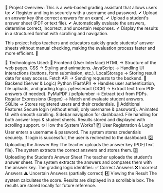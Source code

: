 📜 Project Overview:
This is a web-based grading assistant that allows users to:
✔ Register and log in securely with a username and password.
✔ Upload an answer key (the correct answers for an exam).
✔ Upload a student's answer sheet (PDF or text file).
✔ Automatically evaluate the answers, determine correct, incorrect, and uncertain responses.
✔ Display the results in a structured format with scrolling and navigation.

This project helps teachers and educators quickly grade students' answer sheets without manual checking, making the evaluation process faster and more efficient. 🚀

🔧 Technologies Used:
📌 Frontend (User Interface)
HTML → Structure of the web pages.
CSS → Styling and animations.
JavaScript → Handling UI interactions (buttons, form submission, etc.).
LocalStorage → Storing result data for easy access.
Fetch API → Sending requests to the backend.
📌 Backend (Server & Logic)
Python (FastAPI) → Handles user authentication, file uploads, and grading logic.
pytesseract (OCR) → Extract text from PDF answers (if needed).
PyMuPDF / pdfplumber → Extract text from PDFs.
Regular Expressions (Regex) → Match and evaluate student answers.
SQLite → Stores registered users and their credentials.
📌 Additional Features
Secure login (without email, only username & password).
Animated UI with smooth scrolling.
Sidebar navigation for dashboard.
File handling for both answer keys & student sheets.
Results stored and displayed with scrolling support.
⚙️ How the System Works?
1️⃣ User Registration & Login
User enters a username & password.
The system stores credentials securely.
If login is successful, the user is redirected to the dashboard.
2️⃣ Uploading the Answer Key
The teacher uploads the answer key (PDF/Text file).
The system extracts the correct answers and stores them.
3️⃣ Uploading the Student’s Answer Sheet
The teacher uploads the student's answer sheet.
The system extracts the answers and compares them with the answer key.
The grading logic identifies:
✅ Correct Answers
❌ Incorrect Answers
⚠ Uncertain Answers (partially correct)
4️⃣ Viewing the Result
The system calculates the score.
Results are displayed in a scrollable box.
The results are stored locally for future reference.
